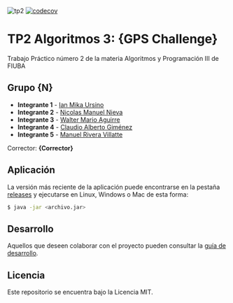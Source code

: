 ![tp2](https://github.com/ianmku/algo3_tp2/actions/workflows/build.yml/badge.svg) [![codecov](https://codecov.io/gh/ianmku/algo3_tp2/branch/master/graph/badge.svg)](https://codecov.io/gh/ianmku/algo3_tp2)

# TP2 Algoritmos 3: {GPS Challenge} 

Trabajo Práctico número 2 de la materia Algoritmos y Programación III de FIUBA

## Grupo {N}

* **Integrante 1** - [Ian Mika Ursino](https://github.com/ianmku)
* **Integrante 2** - [Nicolas Manuel Nieva](https://github.com/NicolaZK)
* **Integrante 3** - [Walter Mario Aguirre](https://github.com/walteraguirre)
* **Integrante 4** - [Claudio Alberto Giménez](https://github.com/claudiogimenez26)
* **Integrante 5** - [Manuel Rivera Villatte](https://github.com/ManusaRivi)

Corrector: **{Corrector}**

## Aplicación

La versión más reciente de la aplicación puede encontrarse en la pestaña [releases](https://github.com/ianmku/algo3_tp2/releases/latest) y ejecutarse en Linux, Windows o Mac de esta forma:

```bash
$ java -jar <archivo.jar>
```

## Desarrollo

Aquellos que deseen colaborar con el proyecto pueden consultar la [guía de desarrollo](./docs/Desarrollo.md).

## Licencia

Este repositorio se encuentra bajo la Licencia MIT.
